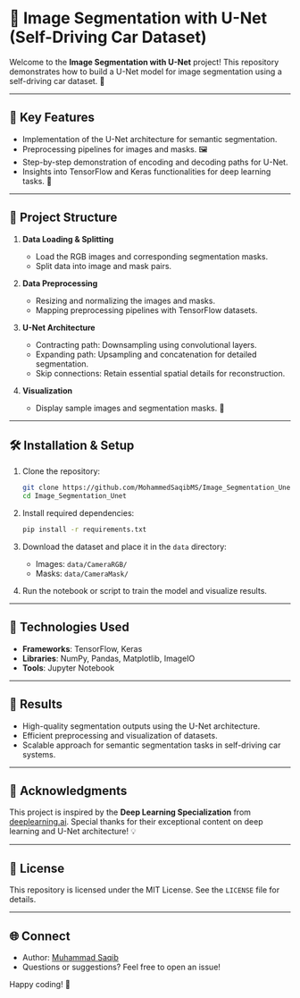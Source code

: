 # 🚗 Image Segmentation with U-Net (Self-Driving Car Dataset)

Welcome to the **Image Segmentation with U-Net** project! This repository demonstrates how to build a U-Net model for image segmentation using a self-driving car dataset. 🚀

---

## 🌟 Key Features

- Implementation of the U-Net architecture for semantic segmentation.
- Preprocessing pipelines for images and masks. 🖼️
- Step-by-step demonstration of encoding and decoding paths for U-Net.
- Insights into TensorFlow and Keras functionalities for deep learning tasks. 🤖

---

## 📂 Project Structure

1. **Data Loading & Splitting**  
   - Load the RGB images and corresponding segmentation masks.  
   - Split data into image and mask pairs.  

2. **Data Preprocessing**  
   - Resizing and normalizing the images and masks.  
   - Mapping preprocessing pipelines with TensorFlow datasets.  

3. **U-Net Architecture**  
   - Contracting path: Downsampling using convolutional layers.  
   - Expanding path: Upsampling and concatenation for detailed segmentation.  
   - Skip connections: Retain essential spatial details for reconstruction.

4. **Visualization**  
   - Display sample images and segmentation masks. 🎨

---

## 🛠️ Installation & Setup

1. Clone the repository:  
   ```bash
   git clone https://github.com/MohammedSaqibMS/Image_Segmentation_Unet.git
   cd Image_Segmentation_Unet
   ```

2. Install required dependencies:  
   ```bash
   pip install -r requirements.txt
   ```

3. Download the dataset and place it in the `data` directory:  
   - Images: `data/CameraRGB/`  
   - Masks: `data/CameraMask/`

4. Run the notebook or script to train the model and visualize results.

---

## 🚀 Technologies Used

- **Frameworks**: TensorFlow, Keras  
- **Libraries**: NumPy, Pandas, Matplotlib, ImageIO  
- **Tools**: Jupyter Notebook

---

## 🎯 Results

- High-quality segmentation outputs using the U-Net architecture.  
- Efficient preprocessing and visualization of datasets.  
- Scalable approach for semantic segmentation tasks in self-driving car systems.

---

## 🙌 Acknowledgments

This project is inspired by the **Deep Learning Specialization** from [deeplearning.ai](https://www.deeplearning.ai/courses/deep-learning-specialization/). Special thanks for their exceptional content on deep learning and U-Net architecture! 💡

---

## 📜 License

This repository is licensed under the MIT License. See the `LICENSE` file for details.  

---

## 🌐 Connect

- Author: [Muhammad Saqib](https://github.com/MohammedSaqibMS)  
- Questions or suggestions? Feel free to open an issue!  

Happy coding! 🎉

